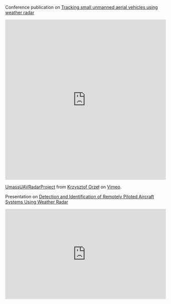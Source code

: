 Conference publication on [Tracking small unmanned aerial vehicles using weather radar](/pdf/2018_Orzel_ERAD.pdf)
<iframe src="https://player.vimeo.com/video/275839325" width="512" height="512" frameborder="0" allow="autoplay; fullscreen" allowfullscreen></iframe>
<p><a href="https://vimeo.com/275839325">UmassUAVRadarProject</a> from <a href="https://vimeo.com/user4984527">Krzysztof Orzeł</a> on <a href="https://vimeo.com">Vimeo</a>.</p>

Presentation on [Detection and Identification of Remotely Piloted Aircraft Systems Using Weather Radar](/pdf/2017_Orzel_AMS.pdf)
<iframe src="https://player.vimeo.com/video/413568574" width="512" height="288" frameborder="0" allow="autoplay; fullscreen" allowfullscreen></iframe>

